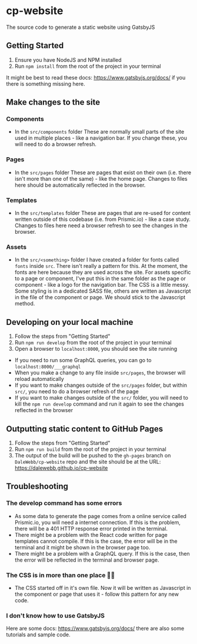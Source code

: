 # cp-website
The source code to generate a static website using GatsbyJS

## Getting Started
1. Ensure you have NodeJS and NPM installed
2. Run `npm install` from the root of the project in your terminal

It might be best to read these docs: https://www.gatsbyjs.org/docs/ if you there is something missing here.

## Make changes to the site

### Components
- In the `src/components` folder
These are normally small parts of the site used in multiple places - like a navigation bar.  If you change these, you will need to do a browser refresh.

### Pages
- In the `src/pages` folder
These are pages that exist on their own (i.e. there isn't more than one of the same) - like the home page.  Changes to files here should be automatically reflected in the browser.

### Templates
- In the `src/templates` folder
These are pages that are re-used for content written outside of this codebase (i.e. from Prismic.io) - like a case study.  Changes to files here need a browser refresh to see the changes in the browser.

### Assets
- In the `src/<something>` folder
I have created a folder for fonts called `fonts` inside `src`.  There isn't really a pattern for this.  At the moment, the fonts are here because they are used across the site.
For assets specific to a page or component, I've put this in the same folder as the page or component - like a logo for the navigation bar.
The CSS is a little messy.  Some styling is in a dedicated SASS file, others are written as Javascript in the file of the component or page.  We should stick to the Javascript method.

## Developing on your local machine
1. Follow the steps from "Getting Started"
2. Run `npm run develop` from the root of the project in your terminal
3. Open a browser to `localhost:8000`, you should see the site running

- If you need to run some GraphQL queries, you can go to `localhost:8000/___graphql`
- When you make a change to any file inside `src/pages`, the browser will reload automatically
- If you want to make changes outside of the `src/pages` folder, but within `src/`, you need to do a browser refresh of the page
- If you want to make changes outside of the `src/` folder, you will need to kill the `npm run develop` command and run it again to see the changes reflected in the browser

## Outputting static content to GitHub Pages
1. Follow the steps from "Getting Started"
2. Run `npm run build` from the root of the project in your terminal
3. The output of the build will be pushed to the `gh-pages` branch on `DaleWebb/cp-website` repo and the site should be at the URL: https://dalewebb.github.io/cp-website


## Troubleshooting

### The develop command has some errors
- As some data to generate the page comes from a online service called Prismic.io, you will need a internet connection.  If this is the problem, there will be a 401 HTTP response error printed in the terminal.
- There might be a problem with the React code written for page templates cannot compile.  If this is the case, the error will be in the terminal and it might be shown in the browser page too.
- There might be a problem with a GraphQL query.  If this is the case, then the error will be reflected in the terminal and browser page.

### The CSS is in more than one place 🤷‍♂️
- The CSS started off in it's own file.  Now it will be written as Javascript in the component or page that uses it - follow this pattern for any new code.

### I don't know how to use GatsbyJS
Here are some docs: https://www.gatsbyjs.org/docs/ there are also some tutorials and sample code.
